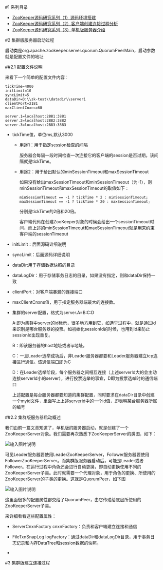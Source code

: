 #1 系列目录

-	[ZooKeeper源码研究系列（1）源码环境搭建](http://my.oschina.net/pingpangkuangmo/blog/484955)
-	[ZooKeeper源码研究系列（2）客户端创建连接过程分析](http://my.oschina.net/pingpangkuangmo/blog/486780)
-	[ZooKeeper源码研究系列（3）单机版服务器介绍](http://my.oschina.net/pingpangkuangmo/blog/491673)

#2 集群版服务器启动过程

启动类是org.apache.zookeeper.server.quorum.QuorumPeerMain，启动参数就是配置文件的地址

##2.1 配置文件说明

来看下一个简单的配置文件内容：

	tickTime=4000
	initLimit=10
	syncLimit=5
	dataDir=D:\\zk-test\\datadir\\server1
	clientPort=2181
	maxClientCnxns=60
	
	server.1=localhost:2881:3881
	server.2=localhost:2882:3882
	server.3=localhost:2883:3883

-	tickTime值，单位ms,默认3000

	-	用途1：用于指定session检查的间隔

		服务器会每隔一段时间检查一次连接它的客户端的session是否过期。该间隔就是tickTime。

	-	用途2：用于给出默认的minSessionTimeout和maxSessionTimeout

		如果没有给出maxSessionTimeout和minSessionTimeout（为-1），则minSessionTimeout和maxSessionTimeout的取值如下：

			minSessionTimeout == -1 ? tickTime * 2 : minSessionTimeout;
			maxSessionTimeout == -1 ? tickTime * 20 : maxSessionTimeout;
		
		分别是tickTime的2倍和20倍。

		客户端代码在创建ZooKeeper对象的时候会给出一个sessionTimeout时间，而上述的minSessionTimeout和maxSessionTimeout就是用来约束客户端的sessionTimeout

-	initLimit：后面源码详细说明

-	syncLimit：后面源码详细说明

-	dataDir:用于存储数据快照的目录

-	dataLogDir：用于存储事务日志的目录，如果没有指定，则和dataDir保持一致

-	clientPort：对客户端暴漏的连接端口

-	maxClientCnxns值，用于指定服务器端最大的连接数。

-	集群的server配置，格式为server.A=B:C:D

	A:即为集群中server的id标示，很多地方用到它，如选举过程中，就是通过id来识别是哪台服务器的投票。如初始化sessionId的时候，也用到id来防止sessionId出现重复。

	B：即该服务器的host地址或者ip地址。

	C：一旦Leader选举成功后，非Leader服务器都要和Leader服务器建立tcp连接进行通信。该通信端口即为C

	D：在Leader选举阶段，每个服务器之间相互连接（上述serverId大的会主动连接serverId小的server），进行投票选举的事宜，D即为投票选举时的通信端口
	
	上述配置是每台服务器都要知道的集群配置，同时要求在dataDir目录中创建一个myid文件，里面写上上述serverid中的一个id值，即表明某台服务器所属的编号

##2.2 集群版服务器启动概述

我们由前一篇文章知道了，单机版的服务器启动，就是创建了一个ZooKeeperServer对象。我们需要再次熟悉下ZooKeeperServer的类图，如下：

![输入图片说明](https://static.oschina.net/uploads/img/201508/16204328_r3DX.png "在这里输入图片标题")

可见Leader服务器要使用LeaderZooKeeperServer，Follower服务器要使用FollowerZooKeeperServer。而集群版服务器启动后，可能是Leader或者Follower。在运行过程中角色还会进行自动更换，即自动更换使用不同的ZooKeeperServer子类。此时就需要一个代理对象，用于角色的更换、所使用的ZooKeeperServer的子类的更换。这就是QuorumPeer，如下图

![输入图片说明](https://static.oschina.net/uploads/img/201508/15183729_iL6W.png "在这里输入图片标题")

这里面很多的配置属性都交给了QuorumPeer，由它传递给底层所使用的ZooKeeperServer子类。

来详细看看这些配置属性：

-	ServerCnxnFactory cnxnFactory：负责和客户端建立连接和通信

-	FileTxnSnapLog logFactory：通过dataDir和dataLogDir目录，用于事务日志记录和内存DataTree和session数据的快照。

-	

#3 集群版建立连接过程